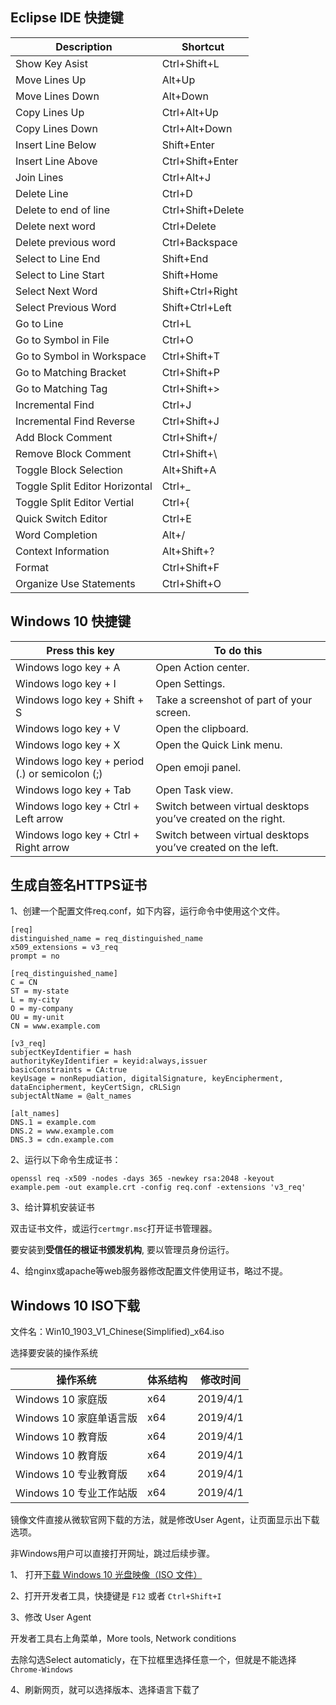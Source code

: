 ## Eclipse IDE 快捷键

Description                    | Shortcut
------------------------------ | --------------
Show Key Asist                 | Ctrl+Shift+L
Move Lines Up                  | Alt+Up
Move Lines Down                | Alt+Down
Copy Lines Up                  | Ctrl+Alt+Up
Copy Lines Down                | Ctrl+Alt+Down
Insert Line Below              | Shift+Enter
Insert Line Above              | Ctrl+Shift+Enter
Join Lines                     | Ctrl+Alt+J
Delete Line                    | Ctrl+D
Delete to end of line          | Ctrl+Shift+Delete
Delete next word               | Ctrl+Delete
Delete previous word           | Ctrl+Backspace
Select to Line End             | Shift+End
Select to Line Start           | Shift+Home
Select Next Word               | Shift+Ctrl+Right
Select Previous Word           | Shift+Ctrl+Left
Go to Line                     | Ctrl+L
Go to Symbol in File           | Ctrl+O
Go to Symbol in Workspace      | Ctrl+Shift+T
Go to Matching Bracket         | Ctrl+Shift+P
Go to Matching Tag             | Ctrl+Shift+>
Incremental Find               | Ctrl+J
Incremental Find Reverse       | Ctrl+Shift+J
Add Block Comment              | Ctrl+Shift+/
Remove Block Comment           | Ctrl+Shift+\
Toggle Block Selection         | Alt+Shift+A
Toggle Split Editor Horizontal | Ctrl+_
Toggle Split Editor Vertial    | Ctrl+{
Quick Switch Editor            | Ctrl+E
Word Completion                | Alt+/
Context Information            | Alt+Shift+?
Format                         | Ctrl+Shift+F 
Organize Use Statements        | Ctrl+Shift+O

## Windows 10 快捷键

Press this key                                  | To do this
----------------------------------------------- | ----------------------------------------------------------
Windows logo key  + A                           | Open Action center.
Windows logo key  + I                           | Open Settings.
Windows logo key  + Shift + S                   | Take a screenshot of part of  your screen.
Windows logo key  + V                           | Open the clipboard.
Windows logo key  + X                           | Open the Quick Link menu.
Windows logo key  + period (.) or semicolon (;) | Open emoji panel.
Windows logo key  + Tab                         | Open Task view.
Windows logo key  + Ctrl + Left arrow           | Switch between virtual desktops you’ve created on the right.
Windows logo key  + Ctrl + Right arrow          | Switch between virtual desktops you’ve created on the left.


## 生成自签名HTTPS证书

1、创建一个配置文件req.conf，如下内容，运行命令中使用这个文件。

```
[req]
distinguished_name = req_distinguished_name
x509_extensions = v3_req
prompt = no

[req_distinguished_name]
C = CN
ST = my-state
L = my-city
O = my-company
OU = my-unit
CN = www.example.com

[v3_req]
subjectKeyIdentifier = hash
authorityKeyIdentifier = keyid:always,issuer
basicConstraints = CA:true
keyUsage = nonRepudiation, digitalSignature, keyEncipherment, dataEncipherment, keyCertSign, cRLSign
subjectAltName = @alt_names

[alt_names]
DNS.1 = example.com
DNS.2 = www.example.com
DNS.3 = cdn.example.com
```

2、运行以下命令生成证书：

```
openssl req -x509 -nodes -days 365 -newkey rsa:2048 -keyout example.pem -out example.crt -config req.conf -extensions 'v3_req'
```

3、给计算机安装证书

双击证书文件，或运行`certmgr.msc`打开证书管理器。

要安装到**受信任的根证书颁发机构**, 要以管理员身份运行。

4、给nginx或apache等web服务器修改配置文件使用证书，略过不提。


## Windows 10 ISO下载

文件名：Win10_1903_V1_Chinese(Simplified)_x64.iso

选择要安装的操作系统

操作系统                 | 体系结构 | 修改时间
-------------------------|----------|----------
Windows 10 家庭版        | x64      | 2019/4/1
Windows 10 家庭单语言版  | x64      | 2019/4/1
Windows 10 教育版        | x64      | 2019/4/1
Windows 10 教育版        | x64      | 2019/4/1
Windows 10 专业教育版    | x64      | 2019/4/1
Windows 10 专业工作站版  | x64      | 2019/4/1

镜像文件直接从微软官网下载的方法，就是修改User Agent，让页面显示出下载选项。

非Windows用户可以直接打开网址，跳过后续步骤。

1、
打开[下载 Windows 10 光盘映像（ISO 文件）](https://www.microsoft.com/zh-cn/software-download/windows10ISO)

2、打开开发者工具，快捷键是 `F12` 或者 `Ctrl+Shift+I`

3、修改 User Agent

开发者工具右上角菜单，More tools, Network conditions

去除勾选Select automaticly，在下拉框里选择任意一个，但就是不能选择`Chrome-Windows`

4、刷新网页，就可以选择版本、选择语言下载了


